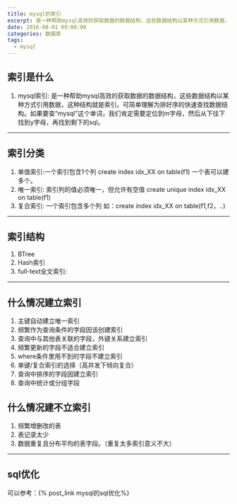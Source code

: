 ```yaml
---
title: mysql的索引
excerpt: 是一种帮助mysql高效的获取数据的数据结构，这些数据结构以某种方式引用数据，这种结构就是索引。可简单理解为排好序的快速查找数据结构。如果要查“mysql”这个单词，我们肯定需要定位到m字母，然后从下往下找到y字母，再找到剩下的sql。
date: 2016-08-01 09:00:00
categories: 数据库
tags:
  - mysql
---
```


## 索引是什么

1. mysql索引: 是一种帮助mysql高效的获取数据的数据结构，这些数据结构以某种方式引用数据，这种结构就是索引。可简单理解为排好序的快速查找数据结构。如果要查“mysql”这个单词，我们肯定需要定位到m字母，然后从下往下找到y字母，再找到剩下的sql。

----------

## 索引分类

1. 单值索引:一个索引包含1个列 create index idx_XX on table(f1) 一个表可以建多个。
2. 唯一索引: 索引列的值必须唯一，但允许有空值 create unique index idx_XX on table(f1)
3. 复合索引: 一个索引包含多个列 如：create index idx_XX on table(f1,f2，..)

----------

## 索引结构

1. BTree
2. Hash索引
3. full-text全文索引:

----------

## 什么情况建立索引

1. 主键自动建立唯一索引
2. 频繁作为查询条件的字段因该创建索引
3. 查询中与其他表关联的字段，外键关系建立索引
4. 频繁更新的字段不适合建立索引
5. where条件里用不到的字段不建立索引
6. 单键/复合索引的选择（高并发下倾向复合）
7. 查询中排序的字段因建立索引
8. 查询中统计或分组字段

## 什么情况建不立索引

1. 频繁增删改的表
2. 表记录太少
3. 数据重复且分布平均的表字段。（重复太多索引意义不大）

----------

## sql优化

可以参考：{% post_link mysql的sql优化%}
